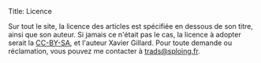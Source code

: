 Title: Licence

Sur tout le site, la licence des articles est spécifiée en dessous de son titre, ainsi que son auteur. Si jamais ce n'était pas le cas, la licence à adopter serait la [CC-BY-SA](http://creativecommons.org/licenses/by-sa/2.0/fr/), et l'auteur Xavier Gillard. Pour toute demande ou réclamation, vous pouvez me contacter à <trads@sploing.fr>. 
